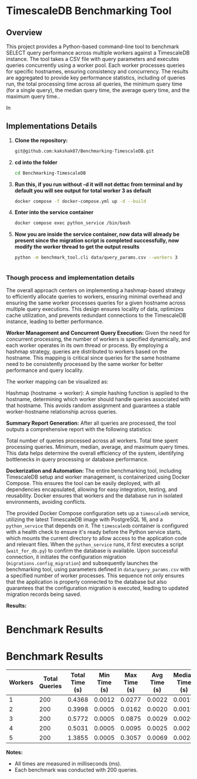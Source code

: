 # TimescaleDB Benchmarking Tool

## Overview
This project provides a Python-based command-line tool to benchmark SELECT query performance across multiple workers against a TimescaleDB instance. The tool takes a CSV file with query parameters and executes queries concurrently using a worker pool. Each worker processes queries for specific hostnames, ensuring consistency and concurrency. The results are aggregated to provide key performance statistics, including of queries run, the total processing time across all queries, the minimum query time (for a single query), the median
query time, the average query time, and the maximum query time..

In


## Implementations Details

1. **Clone the repository:**
   ```bash
   git@github.com:kakshak07/Benchmarking-TimescaleDB.git

2. **cd into the folder** 
   ```bash
   cd Benchmarking-TimescaleDB
3. **Run this, if you run without -d it will not dettac from terminal and by default you will see output for total worker 3 as default** 
   ```bash
   docker compose -f docker-compose.yml up -d --build

4. **Enter into the service container** 
   ```bash
   docker compose exec python_service /bin/bash


4. **Now you are inside the service container, now data will already be present since the migration script is completed successfully, now modify the worker thread to get the output results** 
   ```bash
   python -m benchmark_tool.cli data/query_params.csv --workers 3



### Though process and implementation details
The overall approach centers on implementing a hashmap-based strategy to efficiently allocate queries to workers, ensuring minimal overhead and ensuring the same worker processes queries for a given hostname across multiple query executions. This design ensures locality of data, optimizes cache utilization, and prevents redundant connections to the TimescaleDB instance, leading to better performance.


**Worker Management and Concurrent Query Execution:** Given the need for concurrent processing, the number of workers is specified dynamically, and each worker operates in its own thread or process. By employing a hashmap strategy, queries are distributed to workers based on the hostname. This mapping is critical since queries for the same hostname need to be consistently processed by the same worker for better performance and query locality.

The worker mapping can be visualized as:

Hashmap (hostname → worker): A simple hashing function is applied to the hostname, determining which worker should handle queries associated with that hostname. This avoids random assignment and guarantees a stable worker-hostname relationship across queries.


**Summary Report Generation:** After all queries are processed, the tool outputs a comprehensive report with the following statistics:

Total number of queries processed across all workers.
Total time spent processing queries.
Minimum, median, average, and maximum query times. This data helps determine the overall efficiency of the system, identifying bottlenecks in query processing or database performance.

**Dockerization and Automation:** The entire benchmarking tool, including TimescaleDB setup and worker management, is containerized using Docker Compose. This ensures the tool can be easily deployed, with all dependencies encapsulated, allowing for easy integration, testing, and reusability. Docker ensures that workers and the database run in isolated environments, avoiding conflicts.


The provided Docker Compose configuration sets up a `timescaledb` service, utilizing the latest TimescaleDB image with PostgreSQL 16, and a `python_service` that depends on it. The `timescaledb` container is configured with a health check to ensure it's ready before the Python service starts, which mounts the current directory to allow access to the application code and relevant files. When the `python_service` runs, it first executes a script (`wait_for_db.py`) to confirm the database is available. Upon successful connection, it initiates the configuration migration (`migrations.config_migration`) and subsequently launches the benchmarking tool, using parameters defined in `data/query_params.csv` with a specified number of worker processes. This sequence not only ensures that the application is properly connected to the database but also guarantees that the configuration migration is executed, leading to updated migration records being saved.

**Results:**
# Benchmark Results

# Benchmark Results

| Workers | Total Queries | Total Time (s) | Min Time (s) | Max Time (s) | Avg Time (s) | Median Time (s) |
|---------|---------------|----------------|---------------|---------------|---------------|------------------|
| 1       | 200           | 0.4368         | 0.0012        | 0.0277        | 0.0022        | 0.0019           |
| 2       | 200           | 0.3998         | 0.0005        | 0.0162        | 0.0020        | 0.0019           |
| 3       | 200           | 0.5772         | 0.0005        | 0.0875        | 0.0029        | 0.0020           |
| 4       | 200           | 0.5031         | 0.0005        | 0.0095        | 0.0025        | 0.0021           |
| 5       | 200           | 1.3855         | 0.0005        | 0.3057        | 0.0069        | 0.0024           |


**Notes:**
- All times are measured in milliseconds (ms).
- Each benchmark was conducted with 200 queries.